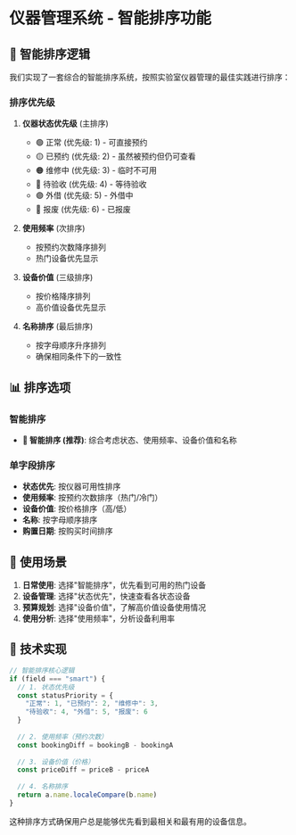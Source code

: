 # 仪器管理系统 - 智能排序功能

## 🤖 智能排序逻辑

我们实现了一套综合的智能排序系统，按照实验室仪器管理的最佳实践进行排序：

### 排序优先级

1. **仪器状态优先级** (主排序)
   - 🟢 正常 (优先级: 1) - 可直接预约
   - 🟡 已预约 (优先级: 2) - 虽然被预约但仍可查看
   - 🟠 维修中 (优先级: 3) - 临时不可用
   - 🔵 待验收 (优先级: 4) - 等待验收
   - 🟣 外借 (优先级: 5) - 外借中
   - 🔴 报废 (优先级: 6) - 已报废

2. **使用频率** (次排序)
   - 按预约次数降序排列
   - 热门设备优先显示

3. **设备价值** (三级排序)
   - 按价格降序排列
   - 高价值设备优先显示

4. **名称排序** (最后排序)
   - 按字母顺序升序排列
   - 确保相同条件下的一致性

## 📊 排序选项

### 智能排序
- **🤖 智能排序 (推荐)**: 综合考虑状态、使用频率、设备价值和名称

### 单字段排序
- **状态优先**: 按仪器可用性排序
- **使用频率**: 按预约次数排序（热门/冷门）
- **设备价值**: 按价格排序（高/低）
- **名称**: 按字母顺序排序
- **购置日期**: 按购买时间排序

## 🎯 使用场景

1. **日常使用**: 选择"智能排序"，优先看到可用的热门设备
2. **设备管理**: 选择"状态优先"，快速查看各状态设备
3. **预算规划**: 选择"设备价值"，了解高价值设备使用情况
4. **使用分析**: 选择"使用频率"，分析设备利用率

## 🔧 技术实现

```typescript
// 智能排序核心逻辑
if (field === "smart") {
  // 1. 状态优先级
  const statusPriority = {
    "正常": 1, "已预约": 2, "维修中": 3,
    "待验收": 4, "外借": 5, "报废": 6
  }
  
  // 2. 使用频率（预约次数）
  const bookingDiff = bookingB - bookingA
  
  // 3. 设备价值（价格）
  const priceDiff = priceB - priceA
  
  // 4. 名称排序
  return a.name.localeCompare(b.name)
}
```

这种排序方式确保用户总是能够优先看到最相关和最有用的设备信息。 